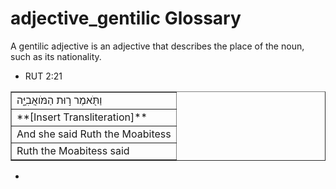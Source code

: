 # adjective_gentilic Glossary
A gentilic adjective is an adjective that describes the place of the noun, such as its nationality. 

* RUT 2:21
<table border="1" class="docutils">
<colgroup>
<col width="100%" />
</colgroup>
<tbody valign="top">
<tr class="row-odd"><td>וַתֹּ֖אמֶר ר֣וּת הַמֹּואֲבִיָּ֑ה</td>
</tr>
<tr class="row-even"><td>**[Insert Transliteration]**</td>
</tr>
<tr class="row-odd"><td>And she said Ruth the Moabitess</td>
</tr>
<tr class="row-even"><td>Ruth the Moabitess said</td>
</tr>
</tbody>
</table>

* 